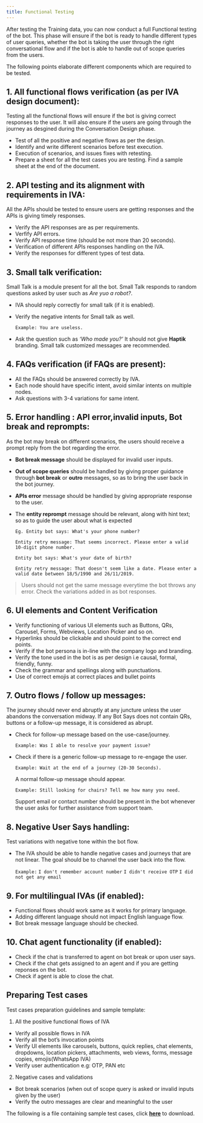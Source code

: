 ```yaml
---
title: Functional Testing
---
```


After testing the Training data, you can now conduct a full Functional testing of the bot. This phase will ensure if the bot is ready to handle different types of user queries, whether the bot is taking the user through the right conversational flow and if the bot is able to handle out of scope queries from the users.

The following points elaborate different components which are required to be tested.

## 1. All functional flows verification (as per IVA design document):

Testing all the functional flows will ensure if the bot is giving correct responses to the user. It will also ensure if the users are going through the journey as desgined during the Conversation Design phase.

* Test of all the positive and negative flows as per the design.
* Identify and write different scenarios before test execution.
* Execution of scenarios, and issues fixes with retesting.
* Prepare a sheet for all the test cases you are testing. Find a sample sheet at the end of the document.

## 2. API testing and its alignment with requirements in IVA:

All the APIs should be tested to ensure users are getting responses and the APIs is giving timely responses.

* Verify the API responses are as per requirements.
* Verfify API errors.
* Verify API response time (should be not more than 20 seconds).
* Verification of different APIs responses handling on the IVA.
* Verify the responses for different types of test data.

## 3. Small talk verification:

Small Talk is a module present for all the bot. Small Talk responds to random questions asked by user such as _Are yuo a robot?_.

* IVA should reply correctly for small talk (if it is enabled).
* Verify the negative intents for Small talk as well. 
  
  `Example: You are useless.`
  
* Ask the question such as _‘Who made you?’_ It should not give **Haptik** branding. Small talk customized messages are recommended.

## 4. FAQs verification (if FAQs are present):

* All the FAQs should be answered correctly by IVA.
* Each node should have specific intent, avoid similar intents on multiple nodes.
* Ask questions with 3-4 variations for same intent.

## 5. Error handling : API error,invalid inputs, Bot break and reprompts:

As the bot may break on different scenarios, the users should receive a prompt reply from the bot regarding the error.

* **Bot break message** should be displayed for invalid user inputs.
* **Out of scope queries** should be handled by giving proper guidance through **bot break** or **outro** messages, so as to bring the user back in the bot journey.
* **APIs error** message should be handled by giving appropriate response to the user.
* The **entity reprompt** message should be relevant, along with hint text; so as to guide the user about what is expected

  `Eg. Entity bot says: What's your phone number?`
  
  `Entity retry message: That seems incorrect. Please enter a valid 10-digit phone number.`

  `Entity bot says: What's your date of birth?`
  
  `Entity retry message: That doesn't seem like a date. Please enter a valid date between 18/5/1990 and 26/11/2019.`
  
> Users should not get the same message everytime the bot throws any error. Check the variations added in as bot responses.

## 6. UI elements and Content Verification

* Verify functioning of various UI elements such as Buttons, QRs, Carousel, Forms, Webviews, Location Picker and so on.
* Hyperlinks should be clickable and should point to the correct end points.
* Verify if the bot persona is in-line with the company logo and branding.
* Verify the tone used in the bot is as per design i.e causal, formal, friendly, funny.
* Check the grammar and spellings along with punctuations.
* Use of correct emojis at correct places and bullet points

## 7. Outro flows / follow up messages: 

The journey should never end abruptly at any juncture unless the user abandons the conversation midway. If any Bot Says does not contain QRs, buttons or a follow-up message, it is considered as abrupt.

* Check for follow-up message based on the use-case/journey.
  
  `Example: Was I able to resolve your payment issue?`
  
* Check if there is a generic follow-up message to re-engage the user.

  `Example: Wait at the end of a journey (20-30 Seconds). `
  
  A normal follow-up message should appear.
  
  `Example: Still looking for chairs? Tell me how many you need.`
  
  Support email or contact number should be present in the bot whenever the user asks for further assistance from support team.

## 8. Negative User Says handling: 

Test variations with negative tone within the bot flow.

* The IVA should be able to handle negative cases and journeys that are not linear.
  The goal should be to channel the user back into the flow.
  
  `Example:`
  `I don't remember account number`
  `I didn't receive OTP`
  `I did not get any email`

## 9. For multilingual IVAs (if enabled):

- Functional flows should work same as it works for primary language.
- Adding different language should not impact English language flow.
- Bot break message language should be checked.

## 10. Chat agent functionality (if enabled): 

* Check if the chat is transferred to agent on bot break or upon user says.
* Check if the chat gets assigned to an agent and if you are getting reponses on the bot.
* Check if agent is able to close the chat.

## Preparing Test cases

Test cases preparation guidelines and sample template:

1. All the positive functional flows of IVA
- Verify all possible flows in IVA
- Verify all the bot’s invocation points
- Verify UI elements like carousels, buttons, quick replies, chat elements, dropdowns, location pickers, attachments, web views, forms, message copies, emojis(WhatsApp IVA)
- Verify user authentication e.g: OTP, PAN etc

2. Negative cases and validations
- Bot break scenarios (when out of scope query is asked or invalid inputs given by the user)
- Verify the outro messages are clear and meaningful to the user

The following is a file containing sample test cases, click [**here**](https://github.com/hellohaptik/docs_haptik/files/6292796/Test.cases.Template._.Dummy.ISP.IVA.pdf) to download.
